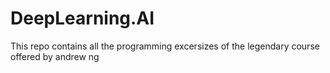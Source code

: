# DeepLearning.AI
This repo contains all the programming excersizes of the legendary course offered by andrew ng 
